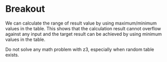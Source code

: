 # Breakout
We can calculate the range of result value by using maximum/minimum values in the table. This shows that the calculation result cannot overflow against any input and the target result can be achieved by using minimum values in the table.

Do not solve any math problem with z3, especially when random table exists.
